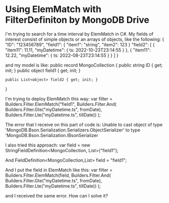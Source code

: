 
# Using ElemMatch with FilterDefiniton by MongoDB Drive

I'm trying to search for a time interval by ElemMatch in C#. My fields of interest consist of simple objects or an arrays of objects, like the following:
  {
    "ID": "123456789",
    "field1": {
        "item1": "string",
        "item2": 123
    }
    "field2": [
        {
          "item11": 11.11,
          "myDatetime": {
             ts: 2022-10-23T23:14:55
           }
        },
        {
          "item11": 12.22,
          "myDatetime": {
             ts: 2022-08-23T23:14:55
           }
        }
     ]
  }

and my model is like:
public record MongoCollection
{
    public string ID { get; init; }
    public object field1 { get; init; }

    public List<object> field2 { get; init; }
}

I'm trying to deploy ElemMatch this way:
var filter = Builders<MongoCollection>.Filter.ElemMatch("field1",
  Builders<MongoCollection>.Filter.And(
    Builders<MongoCollection>.Filter.Gte("myDatetime.ts", fromDate),
    Builders<MongoCollection>.Filter.Lte("myDatetime.ts", tillDate))
);

The error that I receive on this part of code is:
Unable to cast object of type 'MongoDB.Bson.Serialization.Serializers.ObjectSerializer' to type 'MongoDB.Bson.Serialization.IBsonSerializer

I also tried this approach:
var field = new StringFieldDefinition<MongoCollection, List<object>>("field1");  

And
FieldDefinition<MongoCollection,List<object>> field = "field1";

And I put the field in ElemMatch like this:
var filter = Builders<MongoCollection>.Filter.ElemMatch(field,
  Builders<MongoCollection>.Filter.And(
    Builders<MongoCollection>.Filter.Gte("myDatetime.ts", fromDate),
    Builders<MongoCollection>.Filter.Lte("myDatetime.ts", tillDate))
);

and I received the same error.
How can I solve it?

        